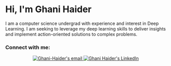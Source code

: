 <h1 align="left">Hi, I'm Ghani Haider</h1>

I am a computer science undergrad with experience and interest in Deep Learning. I am seeking to leverage my deep learning skills to deliver insights and implement action-oriented solutions to complex problems.
<!-- I am a nlp researcher  & data scientist. My research focuses on developing real-time computer vision algorithms for healthcare applications. I also worked as a data scientist for more than 3 years in the marketing, finance, and healthcare domain. -->

<!--
<h3 align="left"> Implemented Research Papers:</h3>

| Paper Code | Summary |
| ------------- | ------------- |
| | |
| [Transformer's Decoder](https://github.com/Ghani-Haider/dl_papers_implemented/blob/main/decoder_transformer/decoder_transformer.py) | Implemented transformer's decoder for language generation from scratch using paper *Attention is all you need* to generate a sequence of characters given an input/prompt.
| [Vision Transformer](https://github.com/Ghani-Haider/dl_papers_implemented/blob/main/vision_transformer/vit_model.py) | Implemented vision transformer (ViT) for image classification using paper *An Image is Worth 16x16 Words: Transformers for Image Recognition at Scale*.
| | |

<h3 align="left"> Deployed Projects:</h3>

| Project | Link |
| ------------- | ------------- |
| | |
| Seoul Bike Rent Prediction | [Web App](https://ghanihaider.pythonanywhere.com/)
| | |

<h3 align="left"> Projects & Open-Source Contributions:</h3>

| Topic | Summary |
| ------------- | ------------- |
| | |
| Deep Learning | |
| [Landscape Recognition](https://github.com/Ghani-Haider/Data_Science_Portfolio/tree/main/DL_Projects/Landscape_Recognition) | Implemented Tiny VGG model (inspired from cnn-explainer website) on landscape images dataset from Kaggle using PyTorch and torchvision. |
| [Generating Shakespeare](https://github.com/Ghani-Haider/Data_Science_Portfolio/tree/main/DL_Projects/Decoder_LangModel) | Implemented transformer based language generation model from scratch using paper *Attention is all you need* to generate Shakespeare's play.|
| [2D Self-driving Simulation](https://github.com/Ghani-Haider/2D_Self-driving_Simulation-DQN) | Implemented Deep Q-Network (DQN) with greedy action selection policy for simulating a self-driving vehicle using OpenAI Gym car racing environment and CNN architecture. |
| [Gender Determination by Morphometry of Eyes](https://github.com/Ghani-Haider/Gender_determination_morphometry-eyes_model) | A model which uses scanned images of patient’s eye and determine their gender for anthropometric analysis of the human face using Artificial Neural Network (ANN) |
| | |
| Data Analysis & Visualizations | |
| [Mushroom Dataset Exploration](https://github.com/Ghani-Haider/Data_Science_Portfolio/blob/main/EDA/Mushroom_Classification/Mushroom_Classification.ipynb) | The objective is to analyze the mushroom dataset to create a predictive model in order to classify edible and poisonous mushrooms. We also have to create a general guideline for features that are important to consider for future references. |
| | |
| Regression Projects | |
| [Seoul Bike Rent Prediction](https://github.com/Ghani-Haider/Data_Science_Portfolio/blob/main/Regression_Projects/Seoul%20Bike%20Rent/Seoul_Bike_Rent.ipynb) |Understand the trends in the data and indentify key factors affecting demand for rental bikes in Seoul as well as predict the amount of rental bikes required per hour.|
| [Used Car Price Prediction](https://github.com/Ghani-Haider/Data_Science_Portfolio/blob/main/Regression_Projects/Car%20Price%20Prediction/Car_Price_Regression.ipynb)   |Using information about used cars listed on [cardekho](https://www.cardekho.com/), predicting car prices based on given features and trends in the data. |
| [Rock Density Prediction](https://github.com/Ghani-Haider/Data_Science_Portfolio/blob/main/Regression_Projects/Rock_Density_Pred/Rock_Density_Prediction.ipynb) |Objective is to analyze the performance of different regression models on given dataset (use of X-rays in an attempt to know rock density)|
| | |
| Classification Projects | |
| [Urdu Speech Emotion Recognition (SER)](https://github.com/AnandKumarRajpal/urdu-speech-emotion-recognition-using-voice/blob/main/Urdu_Speech_Emotion_Detection.ipynb) | Developed a Speech Emotion Recognition (SER) model for Urdu language using SEMOUR dataset in order to correctly classify the Urdu speech and audio inputs to emotions. |
| [Banknote Authentication](https://github.com/Ghani-Haider/Data_Science_Portfolio/blob/main/Classification_Projects/Random%20Forest/Practice-RandomForest.ipynb) | Using Random Forest Classifier for distinguishing genuine and forged banknotes based on extracted wavelet information from genuine and forged banknote-like specimens. |
| [Heart Disease Classification](https://github.com/Ghani-Haider/Data_Science_Portfolio/blob/main/Classification_Projects/Logistic_Regression/Heart_Disease_Classification/Heart_Disease_Classification.ipynb) | To confirm 100% if a patient has heart disease can be quite an invasive process, so creating a model that accurately predicts the likelihood of heart disease to help avoid expensive and invasive procedures. |
| | |
| Time Series Forecasting | |
| [Hourly Energy Consumption](https://github.com/Ghani-Haider/Data_Science_Portfolio/blob/main/Time_Series_Forecasting/PJMW%20Hourly%20Energy%20Consumption/hourly%20energy%20consumption.ipynb) | Given hourly power consumption data from PJM's website (an electric transmission organization in USA), understanding both short and long terms trends in energy consumption and to predict energy consumption over a certain period. |
| | |
| Natural Language Processing | |
| [Text Classification using Naive Bayes](https://github.com/Ghani-Haider/Text_Classification-Naive_Bayes) | Given a dataset of textual summary of medical queries classified into five different categories, built a naïve Bayes classifier to predict these categories for future queries. |
| [Collaborative Filtering : Matrix Factorization](https://github.com/Ghani-Haider/Collaborative_Filtering-Matrix_Factorization) | Implemented collaborative filtering from scratch to make recommendations to users U for items I. Used a model based approach that applies matrix factorization to factorize a rating matrix (𝑅) into User features (𝑃) and Item features (𝑄).|
| | |
| Quantum AI | |
| [Quantum Artificial Neuron](https://github.com/Ghani-Haider/Quantum_Artificial_Neuron) | Implemented the quantum information-based algorithm proposed by [Tacchino et al.](https://www.nature.com/articles/s41534-019-0140-4), which is a quantum model of a binary-valued perceptron. |
-->

<!-- =============================================================== -->
<!-- Commented Projects -->
<!-- =============================================================== -->
<!-- | [Kaggle Titanic Survival Prediction](https://www.kaggle.com/code/ghanihaider/kaggle-titanic-dataset-submission-gh) | Titanic disaster dataset taken from Kaggle competition. The goal is to predict if a passenger survived from a set of features such as the class the passenger was in, hers/his age or the fare the passenger paid to get on board. |
| [IRIS Dataset Classification](https://github.com/Ghani-Haider/Data_Science_Portfolio/blob/main/Classification_Projects/Logistic_Regression/Iris_Data_Classification/Iris_Data_Classification.ipynb) | Given classic Iris Dataset, the goal is to understand trends in the data and perform non binary classification with Logistic Regression. |
| [FMNIST Dataset Classification with Sklearn Classifiers](https://github.com/Ghani-Haider/Image_Classification-FMNIST-Sklearn_Classifiers) | Given Fashion-MNIST dataset comprising of 28x28 grayscale images of 60,000 fashion products from 10 categories, a scikit-learn based classifier is built for this dataset to classify each input image into one (out of 10) categories. Experimented with five to six different classifiers and reported classification metrics for each of them. | -->
<!-- =============================================================== -->
<!-- Commented Projects -->
<!-- =============================================================== -->

<!--### Certificates:
* [Deep Learning Online Bootcamp](https://drive.google.com/file/d/1-5qX1Bf_gHOtf6kk59oLVaSJ9AsKwHRq/view?usp=sharing)
* [Getting Started with Natural Language Processing](https://drive.google.com/file/d/1p--IPIPD9mPXA1dGcQGq92VWcrs5eZL2/view?usp=sharing)
* [Introduction to Career Skills in Data Analytics](https://drive.google.com/file/d/1gLggdgcj6eBXg4NQihZ9xInsq3qiupmj/view?usp=sharing)-->

<!-- * [Intro to Machine Learning with Tensorflow Nanodegree](https://confirm.udacity.com/EAATQCZY)
* [Machine Learning Engineer Nanodegree](https://confirm.udacity.com/KCFRE3KD)
* [AWS Fundemntals Specialization](https://coursera.org/share/e34358a0200a916eebb07b64f22d055e)
* [Data Science Professional Certificate](https://coursera.org/share/696a589922de676e872971acf146f4ec) 
* [AI for Medicine](https://coursera.org/share/e12fc21c24eb1ebfe70121c66b7ee8ad)
* [Data Visualization with Seborn](https://www.kaggle.com/learn/certification/youssef19/data-visualization)
* [Time Series Forecasting](https://www.kaggle.com/learn/certification/youssef19/time-series)
* [Data-Visualization-with-Plotly-in-Python](https://www.datacamp.com/statement-of-accomplishment/course/49b8afff93d6cbd07813b058ada618ddbd85fbab)
* [Machine Learning Explanality-Kaggle](https://www.kaggle.com/learn/certification/youssef19/machine-learning-explainability)\ -->


<!-- <p align="left"> <img src="https://komarev.com/ghpvc/?username=youssefhosni&label=Profile%20views&color=0e75b6&style=flat" alt="youssefhosni" /> </p>

<p align="left"> <a href="https://github.com/ryo-ma/github-profile-trophy"><img src="https://github-profile-trophy.vercel.app/?username=youssefhosni" alt="youssefhosni" /></a> </p>
 -->
<!--
<h3 align="left">Languages and Tools:</h3>
<p align="left">
<a href="https://www.python.org" target="_blank" rel="noreferrer"> <img src="https://raw.githubusercontent.com/devicons/devicon/master/icons/python/python-original.svg" alt="python" width="40" height="40"/> </a> 
<a href="https://www.cprogramming.com/" target="_blank" rel="noreferrer"> <img src="https://raw.githubusercontent.com/devicons/devicon/master/icons/c/c-original.svg" alt="c" width="40" height="40"/> </a>
<a href="https://git-scm.com/" target="_blank" rel="noreferrer"> <img src="https://www.vectorlogo.zone/logos/git-scm/git-scm-icon.svg" alt="git" width="40" height="40"/> </a> 
<a href="https://opensource.com/resources/what-bash" target="_blank" rel="noreferrer"> <img src="https://img.icons8.com/plasticine/60/000000/bash.png" alt="bash" width="40" height="40"/> </a>
<a href="https://www.linux.org/" target="_blank" rel="noreferrer"> <img src="https://raw.githubusercontent.com/devicons/devicon/master/icons/linux/linux-original.svg" alt="linux" width="40" height="40"/> </a> 
</p>


<p align="left">
<p>Data Analysis & Visualization</p>
<a href="https://pandas.pydata.org/" target="_blank" rel="noreferrer"> <img src="https://raw.githubusercontent.com/devicons/devicon/2ae2a900d2f041da66e950e4d48052658d850630/icons/pandas/pandas-original.svg" alt="pandas" width="40" height="40"/> </a> 
<a href="https://matplotlib.org/stable/#" target="_blank" rel="noreferrer"> <img src="https://matplotlib.org/stable/_static/logo_dark.svg" alt="pandas" width="60" height="40"/> </a> 
<a href="https://seaborn.pydata.org/" target="_blank" rel="noreferrer"> <img src="https://seaborn.pydata.org/_images/logo-mark-lightbg.svg" alt="seaborn" width="40" height="40"/> </a>
</p>


<p align="left">
<p align="left">
<p>ML / DS</p>
<a href="https://scikit-learn.org/" target="_blank" rel="noreferrer"> <img src="https://upload.wikimedia.org/wikipedia/commons/0/05/Scikit_learn_logo_small.svg" alt="scikit_learn" width="50" height="40"/> </a> 
<a href="https://www.tensorflow.org" target="_blank" rel="noreferrer"> <img src="https://www.vectorlogo.zone/logos/tensorflow/tensorflow-icon.svg" alt="tensorflow" width="40" height="40"/> </a>
<a href="https://numpy.org/" target="_blank" rel="noreferrer"> <img src="https://numpy.org/images/logo.svg" alt="pandas" width="40" height="40"/> </a> 
</p>-->
<!-- <a href="https://pytorch.org/" target="_blank" rel="noreferrer"> <img src="https://www.vectorlogo.zone/logos/pytorch/pytorch-icon.svg" alt="pytorch" width="40" height="40"/> </a>  -->

<!-- web (js, html, css) -->
<!--
<p>Web Development</p>
<p align="left"> 
    <a href="https://www.javascript.com/" target="_blank"> <img src="https://img.icons8.com/color/48/000000/javascript.png"/> </a> 
    <a href="https://www.w3.org/html/" target="_blank"> <img src="https://img.icons8.com/color/48/000000/html-5.png"/> </a> 
    <a href="https://www.w3schools.com/css/" target="_blank"> <img src="https://img.icons8.com/color/48/000000/css3.png"/> </a> 
</p>

<p>DBMS</p>
<a href="https://www.mysql.com/" target="_blank"> <img src="https://img.icons8.com/color/48/000000/mysql-logo.png"/> </a>
<a href="https://www.postgresql.org" target="_blank" rel="noreferrer"> <img src="https://raw.githubusercontent.com/devicons/devicon/master/icons/postgresql/postgresql-original-wordmark.svg" alt="postgresql" width="40" height="40"/> </a> 
</p>
-->

<!-- ML / DS -->
<!-- <p align="left">  
    <a href="https://www.docker.com" target="_blank"> <img src="https://img.icons8.com/dusk/48/docker.png"/> </a>
    <a href="https://www.kubernetes.io" target="_blank"> <img src="https://img.icons8.com/color/48/kubernetes.png"/> </a> 
    <a href="https://aws.com/" target="_blank"> <img width="45px" src="https://img.icons8.com/color/48/amazon-web-services.png"/> </a>  
</p> -->

<!-- opencv -->
<!-- <a href="https://opencv.org/" target="_blank" rel="noreferrer"> <img src="https://www.vectorlogo.zone/logos/opencv/opencv-icon.svg" alt="opencv" width="40" height="40"/> </a>  -->

<h3 align="left">Connect with me:</h3>
<div align="center" style="text-align:center">
    <a href="mailto:ghani_mhalimi@outlook.com">
        <img src="https://img.shields.io/badge/Microsoft_Outlook-0078D4?style=for-the-badge&logo=microsoft-outlook&logoColor=white"
            alt="Ghani-Haider's email">
    </a>
    <a href="https://www.linkedin.com/in/ghanihaider99/">
        <img src="https://img.shields.io/badge/LinkedIn-0A66C2?style=for-the-badge&logo=linkedin&logoColor=white"
            alt="Ghani Haider's LinkedIn">
    </a>
     <!-- <a href="https://twitter.com/GhaniHaider1100">
        <img src="https://img.shields.io/badge/twitter-blue?style=for-the-badge&logo=twitter&logoColor=white" 
            alt="Ghani Haider's twitter">
    </a> -->


<!-- | Media  | Summary |
| ------------- | ------------- |
| [Medium ](https://medium.com/@youssefraafat57)  | My data science blog where I write data science articles   |
| [Mentoring ](https://calendly.com/youssef-rafaat95)  |I offer data science career mentoring and CV & poroflio feedback |
| [LinkedIn ](https://www.linkedin.com/in/youssef-hosni-b2960b135/)  | I share data science interview questions and practical machine learning tips|
| [Twitter ](https://twitter.com/Youssef70125494)  |  I share data science interview questions and practical machine learning tips  | -->

